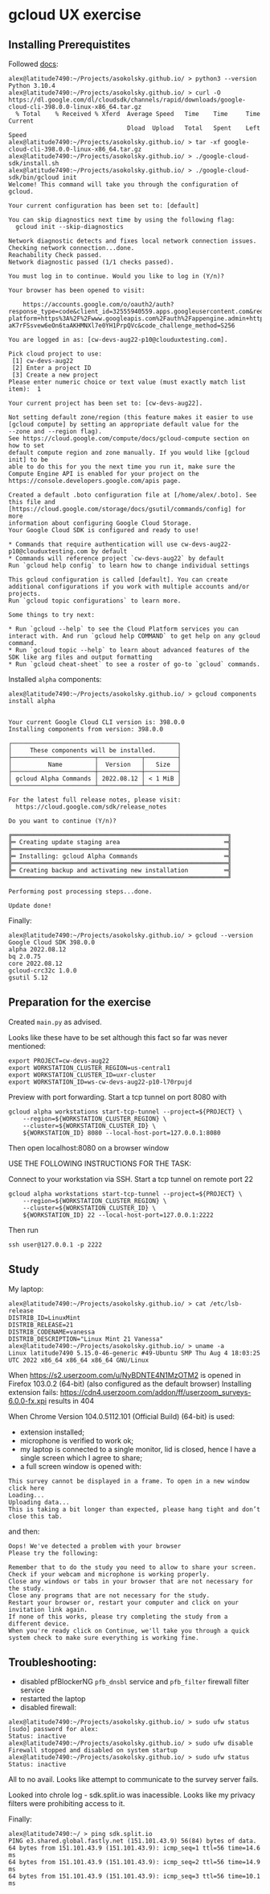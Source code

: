 # gcloud UX exercise

## Installing Prerequistites

Followed [docs](https://cloud.google.com/sdk/docs/install):

```
alex@latitude7490:~/Projects/asokolsky.github.io/ > python3 --version
Python 3.10.4
alex@latitude7490:~/Projects/asokolsky.github.io/ > curl -O https://dl.google.com/dl/cloudsdk/channels/rapid/downloads/google-cloud-cli-398.0.0-linux-x86_64.tar.gz
  % Total    % Received % Xferd  Average Speed   Time    Time     Time  Current
                                 Dload  Upload   Total   Spent    Left  Speed
alex@latitude7490:~/Projects/asokolsky.github.io/ > tar -xf google-cloud-cli-398.0.0-linux-x86_64.tar.gz
alex@latitude7490:~/Projects/asokolsky.github.io/ > ./google-cloud-sdk/install.sh
alex@latitude7490:~/Projects/asokolsky.github.io/ > ./google-cloud-sdk/bin/gcloud init
Welcome! This command will take you through the configuration of gcloud.

Your current configuration has been set to: [default]

You can skip diagnostics next time by using the following flag:
  gcloud init --skip-diagnostics

Network diagnostic detects and fixes local network connection issues.
Checking network connection...done.
Reachability Check passed.
Network diagnostic passed (1/1 checks passed).

You must log in to continue. Would you like to log in (Y/n)?

Your browser has been opened to visit:

    https://accounts.google.com/o/oauth2/auth?response_type=code&client_id=32555940559.apps.googleusercontent.com&redirect_uri=http%3A%2F%2Flocalhost%3A8085%2F&scope=openid+https%3A%2F%2Fwww.googleapis.com%2Fauth%2Fuserinfo.email+https%3A%2F%2Fwww.googleapis.com%2Fauth%2Fcloud-platform+https%3A%2F%2Fwww.googleapis.com%2Fauth%2Fappengine.admin+https%3A%2F%2Fwww.googleapis.com%2Fauth%2Fsqlservice.login+https%3A%2F%2Fwww.googleapis.com%2Fauth%2Fcompute+https%3A%2F%2Fwww.googleapis.com%2Fauth%2Faccounts.reauth&state=x3fSBaMmKId42YpBzuQtD99EO0wFVS&access_type=offline&code_challenge=uGx1Uc-aK7rFSsvew6eOn6taAKHMNXl7e0YH1PrpQVc&code_challenge_method=S256

You are logged in as: [cw-devs-aug22-p10@clouduxtesting.com].

Pick cloud project to use:
 [1] cw-devs-aug22
 [2] Enter a project ID
 [3] Create a new project
Please enter numeric choice or text value (must exactly match list item):  1

Your current project has been set to: [cw-devs-aug22].

Not setting default zone/region (this feature makes it easier to use
[gcloud compute] by setting an appropriate default value for the
--zone and --region flag).
See https://cloud.google.com/compute/docs/gcloud-compute section on how to set
default compute region and zone manually. If you would like [gcloud init] to be
able to do this for you the next time you run it, make sure the
Compute Engine API is enabled for your project on the
https://console.developers.google.com/apis page.

Created a default .boto configuration file at [/home/alex/.boto]. See this file and
[https://cloud.google.com/storage/docs/gsutil/commands/config] for more
information about configuring Google Cloud Storage.
Your Google Cloud SDK is configured and ready to use!

* Commands that require authentication will use cw-devs-aug22-p10@clouduxtesting.com by default
* Commands will reference project `cw-devs-aug22` by default
Run `gcloud help config` to learn how to change individual settings

This gcloud configuration is called [default]. You can create additional configurations if you work with multiple accounts and/or projects.
Run `gcloud topic configurations` to learn more.

Some things to try next:

* Run `gcloud --help` to see the Cloud Platform services you can interact with. And run `gcloud help COMMAND` to get help on any gcloud command.
* Run `gcloud topic --help` to learn about advanced features of the SDK like arg files and output formatting
* Run `gcloud cheat-sheet` to see a roster of go-to `gcloud` commands.
```

Installed `alpha` components:
```
alex@latitude7490:~/Projects/asokolsky.github.io/ > gcloud components install alpha


Your current Google Cloud CLI version is: 398.0.0
Installing components from version: 398.0.0

┌──────────────────────────────────────────────┐
│     These components will be installed.      │
├───────────────────────┬────────────┬─────────┤
│          Name         │  Version   │   Size  │
├───────────────────────┼────────────┼─────────┤
│ gcloud Alpha Commands │ 2022.08.12 │ < 1 MiB │
└───────────────────────┴────────────┴─────────┘

For the latest full release notes, please visit:
  https://cloud.google.com/sdk/release_notes

Do you want to continue (Y/n)?

╔════════════════════════════════════════════════════════════╗
╠═ Creating update staging area                             ═╣
╠════════════════════════════════════════════════════════════╣
╠═ Installing: gcloud Alpha Commands                        ═╣
╠════════════════════════════════════════════════════════════╣
╠═ Creating backup and activating new installation          ═╣
╚════════════════════════════════════════════════════════════╝

Performing post processing steps...done.

Update done!
```

Finally:

```
alex@latitude7490:~/Projects/asokolsky.github.io/ > gcloud --version
Google Cloud SDK 398.0.0
alpha 2022.08.12
bq 2.0.75
core 2022.08.12
gcloud-crc32c 1.0.0
gsutil 5.12
```

## Preparation for the exercise

Created `main.py` as advised.

Looks like these have to be set although this fact so far was never mentioned:

```
export PROJECT=cw-devs-aug22
export WORKSTATION_CLUSTER_REGION=us-central1
export WORKSTATION_CLUSTER_ID=uxr-cluster
export WORKSTATION_ID=ws-cw-devs-aug22-p10-l70rpujd
```

Preview with port forwarding. Start a tcp tunnel on port 8080 with

```
gcloud alpha workstations start-tcp-tunnel --project=${PROJECT} \
    --region=${WORKSTATION_CLUSTER_REGION} \
    --cluster=${WORKSTATION_CLUSTER_ID} \
    ${WORKSTATION_ID} 8080 --local-host-port=127.0.0.1:8080
```

Then open localhost:8080 on a browser window

USE THE FOLLOWING INSTRUCTIONS FOR THE TASK:

Connect to your workstation via SSH.
Start a tcp tunnel on remote port 22

```
gcloud alpha workstations start-tcp-tunnel --project=${PROJECT} \
    --region=${WORKSTATION_CLUSTER_REGION} \
    --cluster=${WORKSTATION_CLUSTER_ID} \
    ${WORKSTATION_ID} 22 --local-host-port=127.0.0.1:2222
```

Then run

```
ssh user@127.0.0.1 -p 2222
```

## Study

My laptop:

```
alex@latitude7490:~/Projects/asokolsky.github.io/ > cat /etc/lsb-release
DISTRIB_ID=LinuxMint
DISTRIB_RELEASE=21
DISTRIB_CODENAME=vanessa
DISTRIB_DESCRIPTION="Linux Mint 21 Vanessa"
alex@latitude7490:~/Projects/asokolsky.github.io/ > uname -a
Linux latitude7490 5.15.0-46-generic #49-Ubuntu SMP Thu Aug 4 18:03:25 UTC 2022 x86_64 x86_64 x86_64 GNU/Linux
```

When https://s2.userzoom.com/u/NyBDNTE4N1MzOTM2 is opened in Firefox
103.0.2 (64-bit) (also configured as the default browser) Installing extension
fails:
https://cdn4.userzoom.com/addon/ff/userzoom_surveys-6.0.0-fx.xpi
results in 404


When Chrome Version 104.0.5112.101 (Official Build) (64-bit) is used:

* extension installed;
* microphone is verified to work ok;
* my laptop is connected to a single monitor, lid is closed, hence I have a
single screen which I agree to share;
* a full screen window is opened with:

```
This survey cannot be displayed in a frame. To open in a new window click here
Loading...
Uploading data...
This is taking a bit longer than expected, please hang tight and don’t close this tab.
```

and then:

```
Oops! We've detected a problem with your browser
Please try the following:

Remember that to do the study you need to allow to share your screen.
Check if your webcam and microphone is working properly.
Close any windows or tabs in your browser that are not necessary for the study.
Close any programs that are not necessary for the study.
Restart your browser or, restart your computer and click on your invitation link again.
If none of this works, please try completing the study from a different device.
When you're ready click on Continue, we'll take you through a quick system check to make sure everything is working fine.
```

## Troubleshooting:

* disabled pfBlockerNG `pfb_dnsbl` service and `pfb_filter` firewall filter
service
* restarted the laptop
* disabled firewall:

```
alex@latitude7490:~/Projects/asokolsky.github.io/ > sudo ufw status
[sudo] password for alex:
Status: inactive
alex@latitude7490:~/Projects/asokolsky.github.io/ > sudo ufw disable
Firewall stopped and disabled on system startup
alex@latitude7490:~/Projects/asokolsky.github.io/ > sudo ufw status
Status: inactive
```

All to no avail.  Looks like attempt to communicate to the survey server fails.

Looked into chrole log - sdk.split.io was inacessible.  Looks like my privacy
filters were prohibiting access to it.

Finally:
```
alex@latitude7490:~/ > ping sdk.split.io
PING e3.shared.global.fastly.net (151.101.43.9) 56(84) bytes of data.
64 bytes from 151.101.43.9 (151.101.43.9): icmp_seq=1 ttl=56 time=14.6 ms
64 bytes from 151.101.43.9 (151.101.43.9): icmp_seq=2 ttl=56 time=14.9 ms
64 bytes from 151.101.43.9 (151.101.43.9): icmp_seq=3 ttl=56 time=10.1 ms
```

